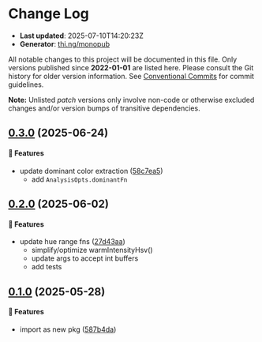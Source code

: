 # Change Log

- **Last updated**: 2025-07-10T14:20:23Z
- **Generator**: [thi.ng/monopub](https://thi.ng/monopub)

All notable changes to this project will be documented in this file.
Only versions published since **2022-01-01** are listed here.
Please consult the Git history for older version information.
See [Conventional Commits](https://conventionalcommits.org/) for commit guidelines.

**Note:** Unlisted _patch_ versions only involve non-code or otherwise excluded changes
and/or version bumps of transitive dependencies.

## [0.3.0](https://github.com/thi-ng/umbrella/tree/@thi.ng/pixel-analysis@0.3.0) (2025-06-24)

#### 🚀 Features

- update dominant color extraction ([58c7ea5](https://github.com/thi-ng/umbrella/commit/58c7ea5))
  - add `AnalysisOpts.dominantFn`

## [0.2.0](https://github.com/thi-ng/umbrella/tree/@thi.ng/pixel-analysis@0.2.0) (2025-06-02)

#### 🚀 Features

- update hue range fns ([27d43aa](https://github.com/thi-ng/umbrella/commit/27d43aa))
  - simplify/optimize warmIntensityHsv()
  - update args to accept int buffers
  - add tests

## [0.1.0](https://github.com/thi-ng/umbrella/tree/@thi.ng/pixel-analysis@0.1.0) (2025-05-28)

#### 🚀 Features

- import as new pkg ([587b4da](https://github.com/thi-ng/umbrella/commit/587b4da))
